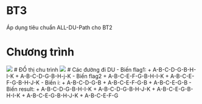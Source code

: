 # BT3
Áp dụng tiêu chuẩn ALL-DU-Path cho BT2
# Chương trình
<img src="https://github.com/chinhlv95/int3117-2016/blob/master/NguyenNgocTu/BT3/Image/funtion.png">
# ĐỒ thị chu trình
<img src="https://github.com/chinhlv95/int3117-2016/blob/master/NguyenNgocTu/BT3/Image/path.png">
# Các đường đi DU
- Biến flag1:
 + A-B-C-D-G-B-H-I-K
 + A-B-C-D-G-B-H-j-K
- Biến flag2
 + A-B-C-E-F-G-B-H-I-K
 + A-B-C-E-F-G-B-H-J-K
- Biến i:
 + A-B-C-D-G-B
 + A-B-C-E-F-G-B
 + A-B-C-E-G-B
- Biến result:
 + A-B-C-D-G-B-H-I-K
 + A-B-C-D-G-B-H-J-K
 + A-B-C-E-G-B-H-I-K
 + A-B-C-E-G-B-H-J-K
 + A-B-C-E-F-G
